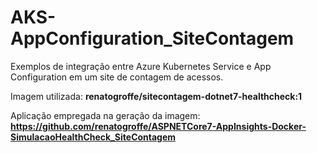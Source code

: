 # AKS-AppConfiguration_SiteContagem
Exemplos de integração entre Azure Kubernetes Service e App Configuration em um site de contagem de acessos.

Imagem utilizada: **renatogroffe/sitecontagem-dotnet7-healthcheck:1**

Aplicação empregada na geração da imagem: **https://github.com/renatogroffe/ASPNETCore7-AppInsights-Docker-SimulacaoHealthCheck_SiteContagem**
